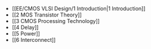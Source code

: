 * [[EE/CMOS VLSI Design/1 Introduction|1 Introduction]]
* [[2 MOS Transistor Theory]]
* [[3 CMOS Processing Technology]]
* [[4 Delay]]
* [[5 Power]]
* [[6 Interconnect]]
